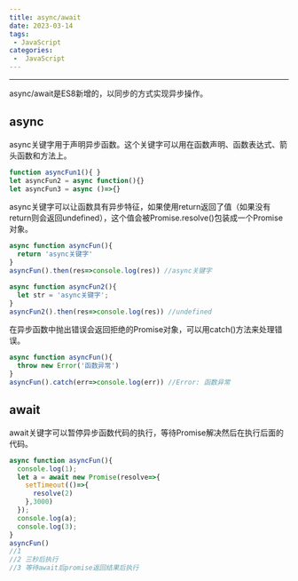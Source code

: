 ```yaml
---
title: async/await
date: 2023-03-14
tags:
 - JavaScript
categories:
 -  JavaScript
---
```

---
async/await是ES8新增的，以同步的方式实现异步操作。

async
---
async关键字用于声明异步函数。这个关键字可以用在函数声明、函数表达式、箭头函数和方法上。
```js
function asyncFun1(){ }
let asyncFun2 = async function(){}
let asyncFun3 = async ()=>{}
```
async关键字可以让函数具有异步特征，如果使用return返回了值（如果没有return则会返回undefined），这个值会被Promise.resolve()包装成一个Promise对象。
```js
async function asyncFun(){
  return 'async关键字'
}
asyncFun().then(res=>console.log(res)) //async关键字

async function asyncFun2(){
  let str = 'async关键字';
}
asyncFun2().then(res=>console.log(res)) //undefined
```
在异步函数中抛出错误会返回拒绝的Promise对象，可以用catch()方法来处理错误。
```js
async function asyncFun(){
  throw new Error('函数异常')
}
asyncFun().catch(err=>console.log(err)) //Error: 函数异常
```
await
---
await关键字可以暂停异步函数代码的执行，等待Promise解决然后在执行后面的代码。
```js
async function asyncFun(){
  console.log(1);
  let a = await new Promise(resolve=>{
    setTimeout(()=>{
      resolve(2)
    },3000)
  });
  console.log(a);
  console.log(3);
}
asyncFun()
//1
//2 三秒后执行
//3 等待await后promise返回结果后执行
```
